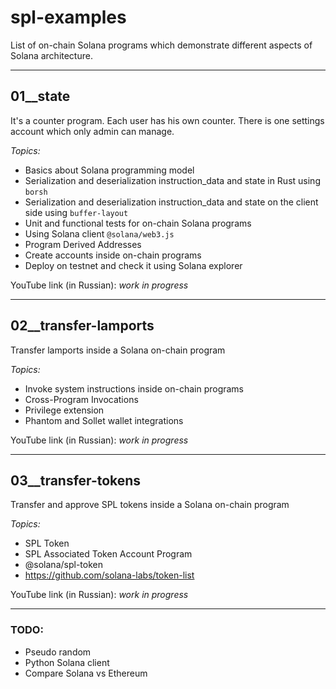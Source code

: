 # spl-examples
List of on-chain Solana programs which demonstrate different aspects of Solana architecture.

----

## 01__state
It's a counter program. Each user has his own counter. There is one settings account which only admin can manage.

*Topics:*
- Basics about Solana programming model   
- Serialization and deserialization instruction_data and state in Rust using `borsh`
- Serialization and deserialization instruction_data and state on the client side using `buffer-layout`
- Unit and functional tests for on-chain Solana programs
- Using Solana client `@solana/web3.js`
- Program Derived Addresses
- Create accounts inside on-chain programs
- Deploy on testnet and check it using Solana explorer

YouTube link (in Russian): *work in progress*  

---

## 02__transfer-lamports
Transfer lamports inside a Solana on-chain program

_Topics:_
- Invoke system instructions inside on-chain programs
- Cross-Program Invocations
- Privilege extension
- Phantom and Sollet wallet integrations

YouTube link (in Russian): *work in progress*

---

## 03__transfer-tokens
Transfer and approve SPL tokens inside a Solana on-chain program

*Topics:*
- SPL Token
- SPL Associated Token Account Program
- @solana/spl-token
- https://github.com/solana-labs/token-list

YouTube link (in Russian): *work in progress*

---


### TODO:
- Pseudo random
- Python Solana client
- Compare Solana vs Ethereum